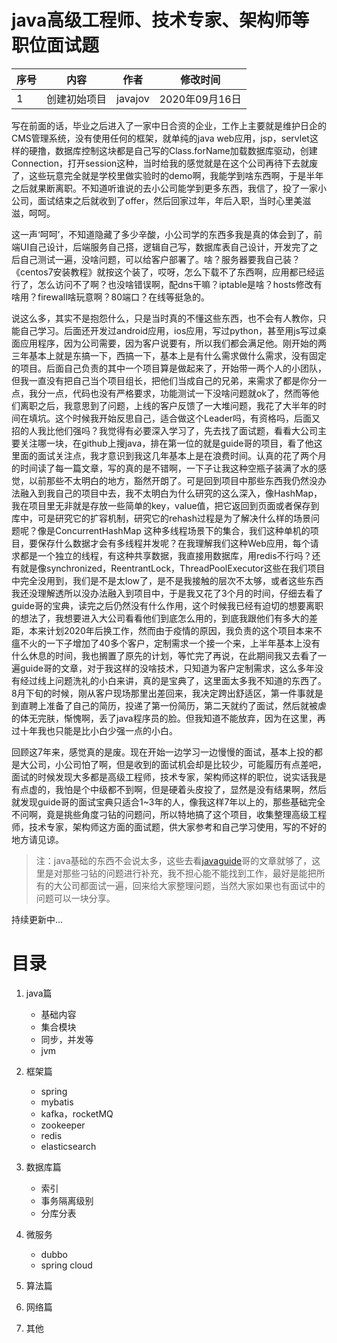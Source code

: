 # java高级工程师、技术专家、架构师等职位面试题
 
| 序号 | 内容     | 作者      | 修改时间                |
|----|--------|---------|---------------------|
| 1  | 创建初始项目 | javajov | 2020年09月16日 |


   写在前面的话，毕业之后进入了一家中日合资的企业，工作上主要就是维护日企的CMS管理系统，没有使用任何的框架，就单纯的java web应用，jsp，servlet这样的硬撸，数据库控制这块都是自己写的Class.forName加载数据库驱动，创建Connection，打开session这种，当时给我的感觉就是在这个公司再待下去就废了，这些玩意完全就是学校里做实验时的demo啊，我能学到啥东西啊，于是半年之后就果断离职。不知道听谁说的去小公司能学到更多东西，我信了，投了一家小公司，面试结束之后就收到了offer，然后回家过年，年后入职，当时心里美滋滋，呵呵。

   这一声‘呵呵’，不知道隐藏了多少辛酸，小公司学的东西多我是真的体会到了，前端UI自己设计，后端服务自己搭，逻辑自己写，数据库表自己设计，开发完了之后自己测试一遍，没啥问题，可以给客户部署了。啥？服务器要我自己装？《centos7安装教程》就按这个装了，哎呀，怎么下载不了东西啊，应用都已经运行了，怎么访问不了啊？也没啥错误啊，配dns干嘛？iptable是啥？hosts修改有啥用？firewall啥玩意啊？80端口？在线等挺急的。

  说这么多，其实不是抱怨什么，只是当时真的不懂这些东西，也不会有人教你，只能自己学习。后面还开发过android应用，ios应用，写过python，甚至用js写过桌面应用程序，因为公司需要，因为客户说要有，所以我们都会满足他。刚开始的两三年基本上就是东搞一下，西搞一下，基本上是有什么需求做什么需求，没有固定的项目。后面自己负责的其中一个项目算是做起来了，开始带一两个人的小团队，但我一直没有把自己当个项目组长，把他们当成自己的兄弟，来需求了都是你分一点，我分一点，代码也没有严格要求，功能测试一下没啥问题就ok了，然而等他们离职之后，我意思到了问题，上线的客户反馈了一大堆问题，我花了大半年的时间在填坑。这个时候我开始反思自己，适合做这个Leader吗，有资格吗，后面又招的人我比他们强吗？我觉得有必要深入学习了，先去找了面试题，看看大公司主要关注哪一块，在github上搜java，排在第一位的就是guide哥的项目，看了他这里面的面试关注点，我才意识到我这几年基本上是在浪费时间。认真的花了两个月的时间读了每一篇文章，写的真的是不错啊，一下子让我这种空瓶子装满了水的感觉，以前那些不太明白的地方，豁然开朗了。可是回到项目中那些东西我仍然没办法融入到我自己的项目中去，我不太明白为什么研究的这么深入，像HashMap，我在项目里无非就是存放一些简单的key，value值，把它返回到页面或者保存到库中，可是研究它的扩容机制，研究它的rehash过程是为了解决什么样的场景问题呢？像是ConcurrentHashMap 这种多线程场景下的集合，我们这种单机的项目，要保存什么数据才会有多线程并发呢？在我理解我们这种Web应用，每个请求都是一个独立的线程，有这种共享数据，我直接用数据库，用redis不行吗？还有就是像synchronized，ReentrantLock，ThreadPoolExecutor这些在我们项目中完全没用到，我们是不是太low了，是不是我接触的层次不太够，或者这些东西我还没理解透所以没办法融入到项目中，于是我又花了3个月的时间，仔细去看了guide哥的宝典，读完之后仍然没有什么作用，这个时候我已经有迫切的想要离职的想法了，我想要进入大公司看看他们到底怎么用的，到底我跟他们有多大的差距，本来计划2020年后换工作，然而由于疫情的原因，我负责的这个项目本来不瘟不火的一下子增加了40多个客户，定制需求一个接一个来，上半年基本上没有什么休息的时间，我也搁置了原先的计划，等忙完了再说，在此期间我又去看了一遍guide哥的文章，对于我这样的没啥技术，只知道为客户定制需求，这么多年没有经过线上问题洗礼的小白来讲，真的是宝典了，这里面太多我不知道的东西了。8月下旬的时候，刚从客户现场那里出差回来，我决定跨出舒适区，第一件事就是到直聘上准备了自己的简历，投递了第一份简历，第二天就约了面试，然后就被虐的体无完肤，惭愧啊，丢了java程序员的脸。但我知道不能放弃，因为在这里，再过十年我也只能是比小白少强一点的小白。

  回顾这7年来，感觉真的是废。现在开始一边学习一边慢慢的面试，基本上投的都是大公司，小公司怕了啊，但是收到的面试机会却是比较少，可能履历有点差吧，面试的时候发现大多都是高级工程师，技术专家，架构师这样的职位，说实话我是有点虚的，我怕是个中级都不到啊，但是硬着头皮投了，显然是没有结果啊，然后就发现guide哥的面试宝典只适合1~3年的人，像我这样7年以上的，那些基础完全不问啊，竟是挑些角度刁钻的问题问，所以特地搞了这个项目，收集整理高级工程师，技术专家，架构师这方面的面试题，供大家参考和自己学习使用，写的不好的地方请见谅。

> 注：java基础的东西不会说太多，这些去看[javaguide](https://github.com/Snailclimb/JavaGuide)哥的文章就够了，这里是对那些刁钻的问题进行补充，我不担心能不能找到工作，最好是能把所有的大公司都面试一遍，回来给大家整理问题，当然大家如果也有面试中的问题可以一块分享。

持续更新中...

# 目录
1. java篇
   - 基础内容
   - 集合模块
   - 同步，并发等
   - jvm

2. 框架篇
   - spring
   - mybatis
   - kafka，rocketMQ
   - zookeeper
   - redis
   - elasticsearch

3. 数据库篇
   - 索引
   - 事务隔离级别
   - 分库分表

4. 微服务
   - dubbo
   - spring cloud

5. 算法篇
6. 网络篇
7. 其他

